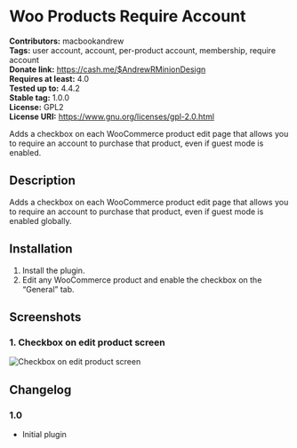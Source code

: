 # Woo Products Require Account #
**Contributors:** macbookandrew  
**Tags:** user account, account, per-product account, membership, require account  
**Donate link:** https://cash.me/$AndrewRMinionDesign  
**Requires at least:** 4.0  
**Tested up to:** 4.4.2  
**Stable tag:** 1.0.0  
**License:** GPL2  
**License URI:** https://www.gnu.org/licenses/gpl-2.0.html  

Adds a checkbox on each WooCommerce product edit page that allows you to require an account to purchase that product, even if guest mode is enabled.

## Description ##

Adds a checkbox on each WooCommerce product edit page that allows you to require an account to purchase that product, even if guest mode is enabled globally.

## Installation ##

1. Install the plugin.
2. Edit any WooCommerce product and enable the checkbox on the “General” tab.

## Screenshots ##

### 1. Checkbox on edit product screen ###
![Checkbox on edit product screen](http://ps.w.org/woo-customers-robly/assets/screenshot-1.png)


## Changelog ##

### 1.0 ###
- Initial plugin
